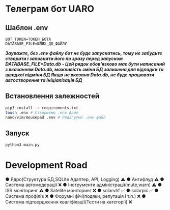 # Телеграм бот UARO
## **Шаблон .env**

    BOT_TOKEN=ТОКЕН_БОТА
    DATABASE_FILE=ШЛЯХ_ДО_ФАЙЛУ

***Зауважте, без .env файлу бот не буде запускатись, тому не забудьте створити і заповнити його по зразу перед запуском***
***DATABASE_FILE=Data.db - Цей рядок обов'язково має бути написаний з вказанням Data.db, можливість зміни БД залишена для відладки та швидкої підміни БД
Якщо не вказана Data.db, не буде працювати автостворення та ініціалізація БД***

## **Встановлення залежностей**
```bash
pip3 install -r requirements.txt
touch .env # Створюємо .env файл
nano/vim/mousepad .env # Редагуємо .env файл
```
## **Запуск**



```bash
python3 main.py
```

 # Development Road
 ● Ядро(Структура БД,SQLite Адаптер, API, Logging) ⚠️
 ● Антифлуд ⚠️
 ● Система автомодерації ❌
 ● Інструменти адміністрації(mute,warn) ⚠️
 ● ISS моніторинг ⚠️
 ● Satelite моніторинг ❌
 ● solarvhf ✅
 ● solarpic ✅
 ● Система профілів ❌
 ● Форумні фічі(подяки, репутація і т.п.) ❌
 ● Система підтвердження кваліфікації(Тести на категорії) ❌
 
